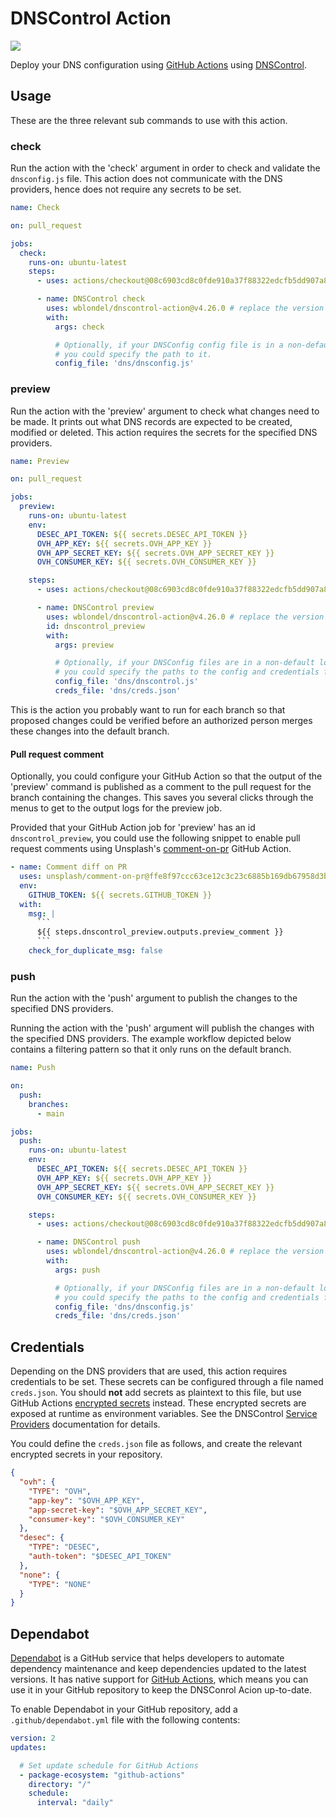 # DNSControl Action

![](https://github.com/wblondel/dnscontrol-action/workflows/build/badge.svg)

Deploy your DNS configuration using [GitHub Actions](https://github.com/actions)
using [DNSControl](https://github.com/StackExchange/dnscontrol/).

## Usage

These are the three relevant sub commands to use with this action.

### check

Run the action with the 'check' argument in order to check and validate the `dnsconfig.js`
file. This action does not communicate with the DNS providers, hence does not require
any secrets to be set.

```yaml
name: Check

on: pull_request

jobs:
  check:
    runs-on: ubuntu-latest
    steps:
      - uses: actions/checkout@08c6903cd8c0fde910a37f88322edcfb5dd907a8 # v5.0.0

      - name: DNSControl check
        uses: wblondel/dnscontrol-action@v4.26.0 # replace the version tag with the commit-hash for better security
        with:
          args: check

          # Optionally, if your DNSConfig config file is in a non-default location,
          # you could specify the path to it.
          config_file: 'dns/dnsconfig.js'
```

### preview

Run the action with the 'preview' argument to check what changes need to be made.
It prints out what DNS records are expected to be created, modified or deleted.
This action requires the secrets for the specified DNS providers.

```yaml
name: Preview

on: pull_request

jobs:
  preview:
    runs-on: ubuntu-latest
    env:
      DESEC_API_TOKEN: ${{ secrets.DESEC_API_TOKEN }}
      OVH_APP_KEY: ${{ secrets.OVH_APP_KEY }}
      OVH_APP_SECRET_KEY: ${{ secrets.OVH_APP_SECRET_KEY }}
      OVH_CONSUMER_KEY: ${{ secrets.OVH_CONSUMER_KEY }}

    steps:
      - uses: actions/checkout@08c6903cd8c0fde910a37f88322edcfb5dd907a8 # v5.0.0

      - name: DNSControl preview
        uses: wblondel/dnscontrol-action@v4.26.0 # replace the version tag with the commit-hash for better security
        id: dnscontrol_preview
        with:
          args: preview

          # Optionally, if your DNSConfig files are in a non-default location,
          # you could specify the paths to the config and credentials file.
          config_file: 'dns/dnscontrol.js'
          creds_file: 'dns/creds.json'
```

This is the action you probably want to run for each branch so that proposed changes
could be verified before an authorized person merges these changes into the default
branch.

#### Pull request comment

Optionally, you could configure your GitHub Action so that the output of the 'preview'
command is published as a comment to the pull request for the branch containing the
changes. This saves you several clicks through the menus to get to the output logs
for the preview job.

Provided that your GitHub Action job for 'preview' has an id
`dnscontrol_preview`, you could use the following snippet to enable pull request
comments using Unsplash's [comment-on-pr](https://github.com/unsplash/comment-on-pr)
GitHub Action.

```yaml
- name: Comment diff on PR
  uses: unsplash/comment-on-pr@ffe8f97ccc63ce12c3c23c6885b169db67958d3b # v1.3.0
  env:
    GITHUB_TOKEN: ${{ secrets.GITHUB_TOKEN }}
  with:
    msg: |
      ```
      ${{ steps.dnscontrol_preview.outputs.preview_comment }}
      ```
    check_for_duplicate_msg: false
```

### push

Run the action with the 'push' argument to publish the changes to the specified
DNS providers.

Running the action with the 'push' argument will publish the changes with the
specified DNS providers. The example workflow depicted below contains a filtering
pattern so that it only runs on the default branch.

```yaml
name: Push

on:
  push:
    branches:
      - main

jobs:
  push:
    runs-on: ubuntu-latest
    env:
      DESEC_API_TOKEN: ${{ secrets.DESEC_API_TOKEN }}
      OVH_APP_KEY: ${{ secrets.OVH_APP_KEY }}
      OVH_APP_SECRET_KEY: ${{ secrets.OVH_APP_SECRET_KEY }}
      OVH_CONSUMER_KEY: ${{ secrets.OVH_CONSUMER_KEY }}

    steps:
      - uses: actions/checkout@08c6903cd8c0fde910a37f88322edcfb5dd907a8 # v5.0.0

      - name: DNSControl push
        uses: wblondel/dnscontrol-action@v4.26.0 # replace the version tag with the commit-hash for better security
        with:
          args: push

          # Optionally, if your DNSConfig files are in a non-default location,
          # you could specify the paths to the config and credentials file.
          config_file: 'dns/dnsconfig.js'
          creds_file: 'dns/creds.json'
```

## Credentials

Depending on the DNS providers that are used, this action requires credentials to
be set. These secrets can be configured through a file named `creds.json`. You
should **not** add secrets as plaintext to this file, but use GitHub
Actions [encrypted secrets](https://help.github.com/en/actions/configuring-and-managing-workflows/creating-and-storing-encrypted-secrets)
instead. These encrypted secrets are exposed at runtime as environment variables.
See the DNSControl [Service Providers](https://stackexchange.github.io/dnscontrol/provider-list)
documentation for details.

You could define the `creds.json` file as follows, and create the relevant encrypted secrets in your repository.

```json
{
  "ovh": {
    "TYPE": "OVH",
    "app-key": "$OVH_APP_KEY",
    "app-secret-key": "$OVH_APP_SECRET_KEY",
    "consumer-key": "$OVH_CONSUMER_KEY"
  },
  "desec": {
    "TYPE": "DESEC",
    "auth-token": "$DESEC_API_TOKEN"
  },
  "none": {
    "TYPE": "NONE"
  }
}
```

## Dependabot

[Dependabot](https://docs.github.com/en/github/administering-a-repository/keeping-your-actions-up-to-date-with-github-dependabot)
is a GitHub service that helps developers to automate dependency maintenance and
keep dependencies updated to the latest versions. It has native support for
[GitHub Actions](https://docs.github.com/en/github/administering-a-repository/configuration-options-for-dependency-updates#package-ecosystem),
which means you can use it in your GitHub repository to keep the DNSConrol Acion
up-to-date.

To enable Dependabot in your GitHub repository, add a `.github/dependabot.yml`
file with the following contents:

```yaml
version: 2
updates:

  # Set update schedule for GitHub Actions
  - package-ecosystem: "github-actions"
    directory: "/"
    schedule:
      interval: "daily"
```
